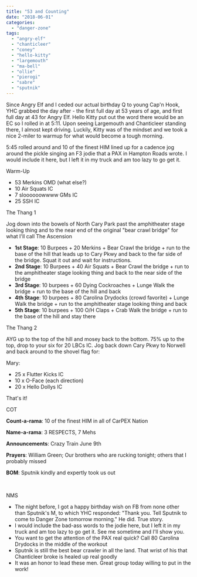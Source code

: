 ```yaml
---
title: "53 and Counting"
date: "2018-06-01"
categories: 
  - "danger-zone"
tags: 
  - "angry-elf"
  - "chanticleer"
  - "coney"
  - "hello-kitty"
  - "largemouth"
  - "ma-bell"
  - "ollie"
  - "pierogi"
  - "sabre"
  - "sputnik"
---
```


Since Angry Elf and I ceded our actual birthday Q to young Cap'n Hook, YHC grabbed the day after - the first full day at 53 years of age, and first full day at 43 for Angry Elf. Hello Kitty put out the word there would be an EC so I rolled in at 5:11. Upon seeing Largemouth and Chanticleer standing there, I almost kept driving. Luckily, Kitty was of the mindset and we took a nice 2-miler to warmup for what would become a tough morning.

5:45 rolled around and 10 of the finest HIM lined up for a cadence jog around the pickle singing an F3 jodie that a PAX in Hampton Roads wrote. I would include it here, but I left it in my truck and am too lazy to go get it.

Warm-Up

- 53 Merkins OMD (what else?)
- 10 Air Squats IC
- 7 sloooooowwww GMs IC
- 25 SSH IC

The Thang 1

Jog down into the bowels of North Cary Park past the amphitheater stage looking thing and to the near end of the original "bear crawl bridge" for what I'll call The Ascension

- **1st Stage**: 10 Burpees + 20 Merkins + Bear Crawl the bridge + run to the base of the hill that leads up to Cary Pkwy and back to the far side of the bridge. Squat it out and wait for instructions.
- **2nd Stage**: 10 Burpees + 40 Air Squats + Bear Crawl the bridge + run to the amphitheater stage looking thing and back to the near side of the bridge
- **3rd Stage**: 10 burpees + 60 Dying Cockroaches + Lunge Walk the bridge + run to the base of the hill and back
- **4th Stage**: 10 burpees + 80 Carolina Drydocks (crowd favorite) + Lunge Walk the bridge + run to the amphitheater stage looking thing and back
- **5th Stage**: 10 burpees + 100 O/H Claps + Crab Walk the bridge + run to the base of the hill and stay there

The Thang 2

AYG up to the top of the hill and mosey back to the bottom. 75% up to the top, drop to your six for 20 LBCs IC. Jog back down Cary Pkwy to Norwell and back around to the shovel flag for:

Mary:

- 25 x Flutter Kicks IC
- 10 x O-Face (each direction)
- 20 x Hello Dollys IC

That's it!

COT

**Count-a-rama**: 10 of the finest HIM in all of CarPEX Nation

**Name-a-rama**: 3 RESPECTS, 7 Mehs

**Announcements**: Crazy Train June 9th

**Prayers**: William Green; Our brothers who are rucking tonight; others that I probably missed

**BOM**: Sputnik kindly and expertly took us out

 

NMS

- The night before, I got a happy birthday wish on FB from none other than Sputnik's M, to which YHC responded: "Thank you. Tell Sputnik to come to Danger Zone tomorrow morning." He did. True story.
- I would include the bad-ass words to the jodie here, but I left it in my truck and am too lazy to go get it. See me sometime and I'll show you.
- You want to get the attention of the PAX real quick? Call 80 Carolina Drydocks in the middle of the workout
- Sputnik is still the best bear crawler in all the land. That wrist of his that Chanticleer broke is healed up real goodly
- It was an honor to lead these men. Great group today willing to put in the work!
